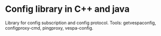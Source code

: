 # Config library in C++ and java

Library for config subscription and config protocol.
Tools: getvespaconfig, configproxy-cmd, pingproxy, vespa-config.
